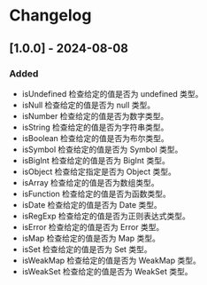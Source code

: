# Changelog

## [1.0.0] - 2024-08-08

### Added

- isUndefined 检查给定的值是否为 undefined 类型。
- isNull 检查给定的值是否为 null 类型。
- isNumber 检查给定的值是否为数字类型。
- isString 检查给定的值是否为字符串类型。
- isBoolean 检查给定的值是否为布尔类型。
- isSymbol 检查给定的值是否为 Symbol 类型。
- isBigInt 检查给定的值是否为 BigInt 类型。
- isObject 检查给定指定是否为 Object 类型。
- isArray 检查给定的值是否为数组类型。
- isFunction 检查给定的值是否为函数类型。
- isDate 检查给定的值是否为 Date 类型。
- isRegExp 检查给定的值是否为正则表达式类型。
- isError 检查给定的值是否为 Error 类型。
- isMap 检查给定的值是否为 Map 类型。
- isSet 检查给定的值是否为 Set 类型。
- isWeakMap 检查给定的值是否为 WeakMap 类型。
- isWeakSet 检查给定的值是否为 WeakSet 类型。
